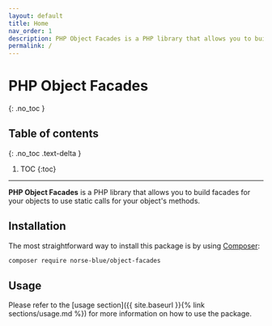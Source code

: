 ```yaml
---
layout: default
title: Home
nav_order: 1
description: PHP Object Facades is a PHP library that allows you to build facades for your objects to use static calls for your object's methods.
permalink: /
---
```


# PHP Object Facades
{: .no_toc }

## Table of contents
{: .no_toc .text-delta }

1. TOC
{:toc}

---

**PHP Object Facades** is a PHP library that allows you to build facades for your objects to use static calls for your object's methods.

## Installation

The most straightforward way to install this package is by using [Composer](https://getcomposer.org):

```bash
composer require norse-blue/object-facades
```

## Usage

Please refer to the [usage section]({{ site.baseurl }}{% link sections/usage.md %}) for more information on how to use the package.
